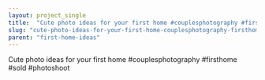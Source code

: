 ```yaml
---
layout: project_single
title:  "Cute photo ideas for your first home #couplesphotography #firsthome #sold #photoshoot"
slug: "cute-photo-ideas-for-your-first-home-couplesphotography-firsthome-sold-photoshoot"
parent: "first-home-ideas"
---
```

Cute photo ideas for your first home #couplesphotography #firsthome #sold #photoshoot